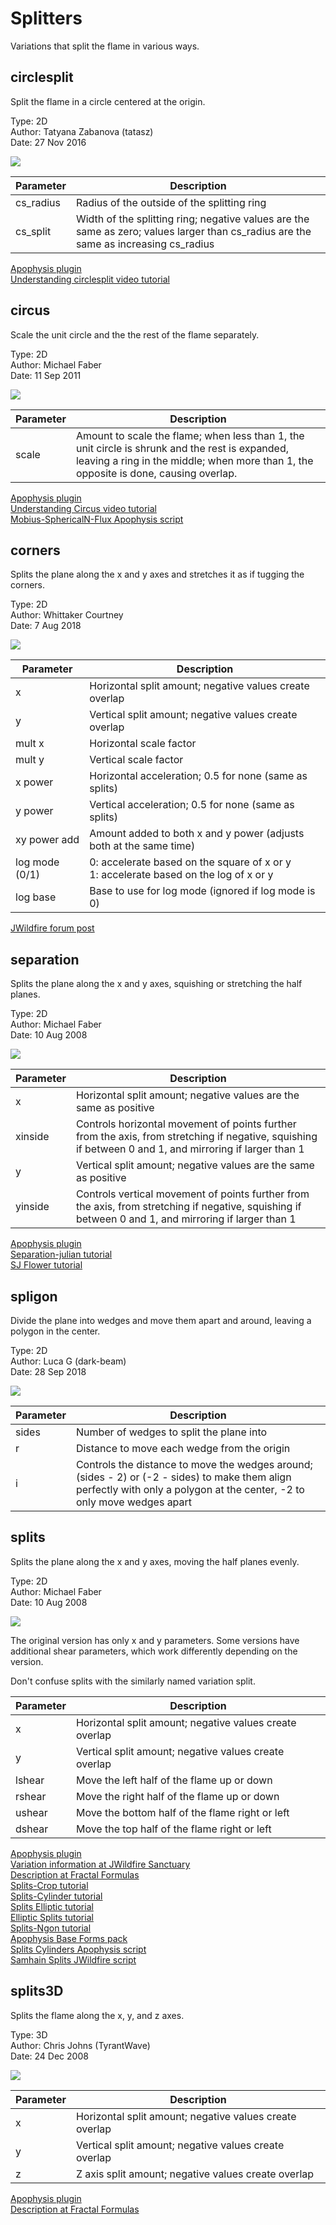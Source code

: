 # Splitters
Variations that split the flame in various ways.

## circlesplit
Split the flame in a circle centered at the origin.

Type: 2D  
Author: Tatyana Zabanova (tatasz)  
Date: 27 Nov 2016  

[![](circlesplit-1.png)](circlesplit-1.flame)

| Parameter | Description |
| --- | --- |
| cs_radius | Radius of the outside of the splitting ring |
| cs_split | Width of the splitting ring; negative values are the same as zero; values larger than cs_radius are the same as increasing cs_radius |

[Apophysis plugin](https://www.deviantart.com/tatasz/art/Apophysis-Plugin-Pack-1-647321921)  
[Understanding circlesplit video tutorial](https://www.youtube.com/watch?v=iSOoS2BULmI)  

## circus
Scale the unit circle and the the rest of the flame separately.

Type: 2D  
Author: Michael Faber  
Date: 11 Sep 2011  

[![](circus-1.png)](circus-1.flame)

| Parameter | Description |
| --- | --- |
| scale | Amount to scale the flame; when less than 1, the unit circle is shrunk and the rest is expanded, leaving a ring in the middle; when more than 1, the opposite is done, causing overlap. |

[Apophysis plugin](https://www.deviantart.com/michaelfaber/art/The-Lost-Variations-258913970)  
[Understanding Circus video tutorial](https://www.youtube.com/watch?v=DNxQARCQfiI)  
[Mobius-SphericalN-Flux Apophysis script](https://www.deviantart.com/bpclarke/art/BC-BD-s-Mobius-SphericalN-Flux-263981120)  

## corners
Splits the plane along the x and y axes and stretches it as if tugging the corners.

Type: 2D  
Author: Whittaker Courtney  
Date: 7 Aug 2018  

[![](corners-1.png)](corners-1.flame)

| Parameter | Description |
| --- | --- |
| x | Horizontal split amount; negative values create overlap |
| y | Vertical split amount; negative values create overlap |
| mult x | Horizontal scale factor |
| mult y | Vertical scale factor |
| x power | Horizontal acceleration; 0.5 for none (same as splits) |
| y power | Vertical acceleration; 0.5 for none (same as splits) |
| xy power add | Amount added to both x and y power (adjusts both at the same time) |
| log mode (0/1) | 0: accelerate based on the square of x or y<br>1: accelerate based on the log of x or y |
| log base | Base to use for log mode (ignored if log mode is 0) |

[JWildfire forum post](https://jwildfire-forum.overwhale.com/viewtopic.php?f=23&t=2660)  

## separation
Splits the plane along the x and y axes, squishing or stretching the half planes.

Type: 2D  
Author: Michael Faber  
Date: 10 Aug 2008  

[![](separation-1.png)](separation-1.flame)

| Parameter | Description |
| --- | --- |
| x | Horizontal split amount; negative values are the same as positive |
| xinside | Controls horizontal movement of points further from the axis, from stretching if negative, squishing if between 0 and 1, and mirroring if larger than 1 |
| y | Vertical split amount; negative values are the same as positive |
| yinside | Controls vertical movement of points further from the axis, from stretching if negative, squishing if between 0 and 1, and mirroring if larger than 1 |

[Apophysis plugin](https://sourceforge.net/projects/apo-plugins/files/apo-plugins/80810/)  
[Separation-julian tutorial](https://www.deviantart.com/vickym72/art/Apophysis-Tutorial-168239040)  
[SJ Flower tutorial](https://www.deviantart.com/fractist/art/chaotica-SJflower-tutorial-by-fractist-654271587)  

## spligon
Divide the plane into wedges and move them apart and around, leaving a polygon in the center.

Type: 2D  
Author: Luca G (dark-beam)  
Date: 28 Sep 2018  

[![](spligon-1.png)](spligon-1.flame)

| Parameter | Description |
| --- | --- |
| sides | Number of wedges to split the plane into |
| r | Distance to move each wedge from the origin |
| i | Controls the distance to move the wedges around; (sides - 2) or (-2 - sides) to make them align perfectly with only a polygon at the center, -2 to only move wedges apart |

## splits
Splits the plane along the x and y axes, moving the half planes evenly.

Type: 2D  
Author: Michael Faber  
Date: 10 Aug 2008  

[![](splits-1.png)](splits-1.flame)

The original version has only x and y parameters. Some versions have additional shear parameters, which work differently depending on the version.

Don't confuse splits with the similarly named variation split.

| Parameter | Description |
| --- | --- |
| x | Horizontal split amount; negative values create overlap |
| y | Vertical split amount; negative values create overlap |
| lshear | Move the left half of the flame up or down |
| rshear | Move the right half of the flame up or down |
| ushear | Move the bottom half of the flame right or left |
| dshear | Move the top half of the flame right or left |

[Apophysis plugin](https://sourceforge.net/projects/apo-plugins/files/apo-plugins/80810/)  
[Variation information at JWildfire Sanctuary](https://www.jwfsanctuary.club/variation-information/splits/)  
[Description at Fractal Formulas](https://fractalformulas.wordpress.com/flame-variations/splits-and-splits3d/)  
[Splits-Crop tutorial](https://www.deviantart.com/guagapunyaimel/art/Splits-Crop-Tutorial-177103913)  
[Splits-Cylinder tutorial](https://www.deviantart.com/fiery-fire/art/Splits-Cylinder-Tuto-for-Apo-210366882)  
[Splits Elliptic tutorial](https://www.deviantart.com/satania/art/Tutorial-Splits-elliptic-150422119)  
[Elliptic Splits tutorial](https://www.deviantart.com/epogh/art/Smo-quick-Elliptic-Splits-Apo-Tutorial-288784010)  
[Splits-Ngon tutorial](https://www.deviantart.com/guagapunyaimel/art/Splits-Ngon-Tutorial-170779905)  
[Apophysis Base Forms pack](https://www.deviantart.com/tyrantwave/art/Apophysis-Base-Forms-Pack-103671251)  
[Splits Cylinders Apophysis script](https://www.deviantart.com/fractal-resources/art/BC-and-BDs-Split-Cylinders-Scr-115099842)  
[Samhain Splits JWildfire script](https://www.jwfsanctuary.club/downloads/scripts/michael-bourne/samhain-splits/)  

## splits3D
Splits the flame along the x, y, and z axes.

Type: 3D  
Author: Chris Johns (TyrantWave)  
Date: 24 Dec 2008  

[![](splits3D-1.png)](splits3D-1.flame)

| Parameter | Description |
| --- | --- |
| x | Horizontal split amount; negative values create overlap |
| y | Vertical split amount; negative values create overlap |
| z | Z axis split amount; negative values create overlap |

[Apophysis plugin](https://www.deviantart.com/tyrantwave/art/Splits3D-Plugin-107262795)  
[Description at Fractal Formulas](https://fractalformulas.wordpress.com/flame-variations/splits-and-splits3d/)  
